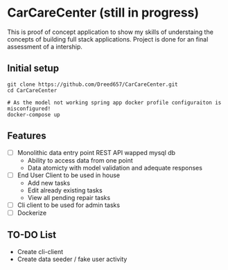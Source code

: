 # CarCareCenter (still in progress)

This is proof of concept application to show my skills of understaing the concepts of building full stack applications. Project is done for an final assessment of a intership.

## Initial setup

```shell
git clone https://github.com/Dreed657/CarCareCenter.git
cd CarCareCenter

# As the model not working spring app docker profile configuraiton is misconfigured!
docker-compose up
```

## Features
- [ ] Monolithic data entry point REST API wapped mysql db
    - Ability to access data from one point 
    - Data atomicty with model validation and adequate responses
- [ ] End User Client to be used in house
    - Add new tasks
    - Edit already existing tasks
    - View all pending repair tasks
- [ ] Cli client to be used for admin tasks
- [ ] Dockerize

## TO-DO List
- Create cli-client
- Create data seeder / fake user activity